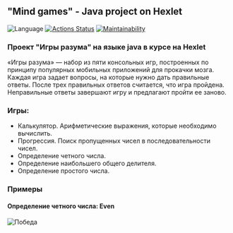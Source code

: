 ## "Mind games" - Java project on Hexlet ##

![Language](https://img.shields.io/badge/Java-17%2B-blue)
[![Actions Status](https://github.com/puretruth/java-project-lvl1/workflows/hexlet-check/badge.svg)](https://github.com/puretruth/java-project-lvl1/actions)
[![Maintainability](https://api.codeclimate.com/v1/badges/78d49b4b7458d8dc10d6/maintainability)](https://codeclimate.com/github/puretruth/java-project-lvl1/maintainability)

### Проект "Игры разума" на языке java в курсе на Hexlet ###

«Игры разума» — набор из пяти консольных игр, построенных по принципу популярных мобильных приложений для прокачки мозга. Каждая игра задает вопросы, на которые нужно дать правильные ответы. После трех правильных ответов считается, что игра пройдена. Неправильные ответы завершают игру и предлагают пройти ее заново.

### Игры: ###

* Калькулятор. Арифметические выражения, которые необходимо вычислить.
* Прогрессия. Поиск пропущенных чисел в последовательности чисел.
* Определение четного числа.
* Определение наибольшего общего делителя.
* Определение простого числа.

### Примеры ###

#### Определение четного числа: Even ####

![Победа](examples/even/even_win.png)